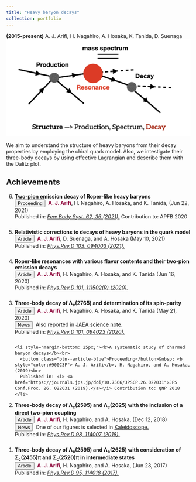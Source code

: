 ```yaml
---
title: "Heavy baryon decays"
collection: portfolio
---
```

<strong>(2015-present)</strong> A. J. Arifi, H. Nagahiro, A. Hosaka, K. Tanida, D. Suenaga <br/><img src='/images/structure.png'>

We aim to understand the structure of heavy baryons from their decay properties by employing the chiral quark model. 
Also, we intestigate their three-body decays by using effective Lagrangian and describe them with the Dalitz plot.


<h2> Achievements</h2>

<ol reversed>
  <li style="margin-bottom: 25px;"><b>Two-pion emission decay of Roper-like heavy baryons</b><br> 
      <button class="btn--article-blue">Proceeding</button>&nbsp; <b style="color:#900C3F"> A. J. Arifi</b>, H. Nagahiro, A. Hosaka, and K. Tanida, (Jun 22, 2021)    <br> 
      Published in: <i> <a href="https://link.springer.com/article/10.1007/s00601-021-01625-0">Few Body Syst. 62, 36 (2021).</a></i> Contribution to: APFB 2020 </li>
  
  <li style="margin-bottom: 25px;"><b>Relativistic corrections to decays of heavy baryons in the quark model</b><br> 
      <button class="btn--article">Article</button>&nbsp; <b style="color:#900C3F"> A. J. Arifi</b>, D. Suenaga, and A. Hosaka (May 10, 2021)<br> 
      Published in: <i> <a href="https://journals.aps.org/prd/abstract/10.1103/PhysRevD.103.094003"> Phys.Rev.D 103, 094003 (2021).</a></i> </li>
  
  <li style="margin-bottom: 25px;"><b>Roper-like resonances with various flavor contents and their two-pion emission decays</b><br> 
      <button class="btn--article">Article</button>&nbsp; <b style="color:#900C3F"> A. J. Arifi</b>, H. Nagahiro, A. Hosaka, and K. Tanida (Jun 16, 2020)<br> 
      Published in: <i> <a href="https://journals.aps.org/prd/abstract/10.1103/PhysRevD.101.111502"> Phys.Rev.D 101, 111502(R) (2020).</a></i> </li> 
  
  <li style="margin-bottom: 25px;"><b>Three-body decay of Λ<sub>c</sub>(2765) and determination of its spin-parity</b><br> 
      <button class="btn--article">Article</button>&nbsp; <b style="color:#900C3F"> A. J. Arifi</b>, H. Nagahiro, A. Hosaka, and K. Tanida (May 21, 2020)<br> 
      <button class="btn--article-red">News</button>&nbsp; Also reported in <a href="https://asrc.jaea.go.jp/publication/note/pdf/41kagaku/41_06.pdf">JAEA science note.</a><br>
    Published in: <i> <a href="https://journals.aps.org/prd/abstract/10.1103/PhysRevD.101.094023"> Phys.Rev.D 101, 094023 (2020).</a></i> </li> 
  
    <li style="margin-bottom: 25px;"><b>A systematic study of charmed baryon decays</b><br> 
      <button class="btn--article-blue">Proceeding</button>&nbsp; <b style="color:#900C3F"> A. J. Arifi</b>, H. Nagahiro, and A. Hosaka, (2019)<br> 
      Published in: <i> <a href="https://journals.jps.jp/doi/10.7566/JPSCP.26.022031">JPS Conf.Proc. 26. 022031 (2019).</a></i> Contribution to: QNP 2018 </li>
 

  <li style="margin-bottom: 25px;"><b>Three-body decay of Λ<sub>c</sub>(2595) and Λ<sub>c</sub>(2625) with the inclusion of a direct two-pion coupling</b><br> 
      <button class="btn--article">Article</button>&nbsp; <b style="color:#900C3F"> A. J. Arifi</b>, H. Nagahiro, and A. Hosaka, (Dec 12, 2018)<br> 
      <button class="btn--article-red">News</button>&nbsp; One of our figures is selected in <a href="https://journals.aps.org/prd/kaleidoscope/prd/98/11/114007">Kaleidoscope.</a><br>
      Published in: <i> <a href="https://journals.aps.org/prd/abstract/10.1103/PhysRevD.98.114007"> Phys.Rev.D 98, 114007 (2018).</a></i> </li>  
  
  <li style="margin-bottom: 25px;"><b>Three-body decay of Λ<sub>c</sub>(2595) and Λ<sub>c</sub>(2625) with consideration of Σ<sub>c</sub>(2455)π and Σ<sub>c</sub>(2520)π in intermediate states </b><br> 
      <button class="btn--article">Article</button>&nbsp; <b style="color:#900C3F"> A. J. Arifi</b>, H. Nagahiro, and A. Hosaka, (Jun 23, 2017)<br> 
      Published in: <i> <a href="https://journals.aps.org/prd/abstract/10.1103/PhysRevD.95.114018"> Phys.Rev.D 95, 114018 (2017).</a></i> </li>
  
</ol>
